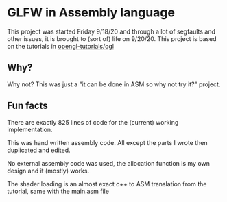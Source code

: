 # GLFW in Assembly language
This project was started Friday 9/18/20 and through a lot of segfaults and other issues, it is brought to (sort of) life on 9/20/20.
This project is based on the tutorials in [opengl-tutorials/ogl](https://github.com/opengl-tutorials/ogl)

## Why?
Why not? This was just a "it can be done in ASM so why not try it?" project.

## Fun facts
There are exactly 825 lines of code for the (current) working implementation.

This was hand written assembly code. All except the parts I wrote then duplicated and edited.

No external assembly code was used, the allocation function is my own design and it (mostly) works.

The shader loading is an almost exact c++ to ASM translation from the tutorial, same with the main.asm file
